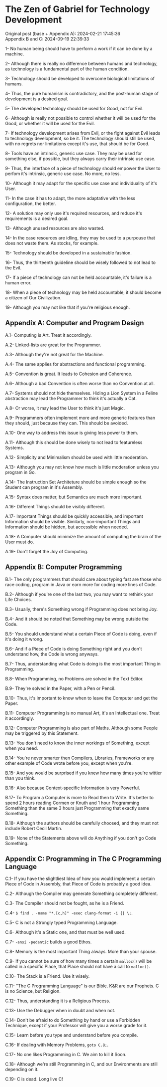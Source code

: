 <!-- The Zen of Gabriel for Technology Development :: 2024-09-19 22:39:33 -->

# The Zen of Gabriel for Technology Development

Original post (base + Appendix A): 2024-02-21 17:45:36  
Appendix B and C: 2024-09-19 22:39:33  

1- No human being should have to perform a work if it can be done by a machine.

2- Although there is really no difference between humans and technology,
as technology is a fundamental part of the human condition.

3- Technology should be developed to overcome biological limitations of humans.

4- Thus, the pure humanism is contradictory, and the post-human stage of
development is a desired goal.

5- The developed technology should be used for Good, not for Evil.

6- Although is really not possible to control whether it will be used for
the Good, or whether it will be used for the Evil.

7- If technology development arises from Evil, or the fight against Evil
leads to technology development, so be it. The technology should still be
used, with no regrets nor limitations except it's use, that should be for Good.

8- Tools have an intrinsic, generic use case. They may be used for something
else, if possible, but they always carry their intrinsic use case.

9- Thus, the interface of a piece of technology should empower the User to
perfom it's intrinsic, generic use case. No more, no less.

10- Although it may adapt for the specific use case and individuality of
it's User.

11- In the case it has to adapt, the more adaptative with the less
configuration, the better.

12- A solution may only use it's required resources, and reduce it's
requirements is a desired goal.

13- Although unused resources are also wasted.

14- In the case resources are idling, they may be used to a purpouse that
does not waste them. As stocks, for example.

15- Technology should be developed in a sustainable fashion.

16- Thus, the thirteenth guideline should be wisely followed to not lead to
the Evil.

17- If a piece of technology can not be held accountable, it's failure is
a human error.

18- When a piece of technology may be held accountable, it should become a
citizen of Our Civilization.

19- Although you may not like that if you're religious enough.

## Appendix A: Computer and Program Design

A.1- Computing is Art. Treat it accordingly.

A.2- Linked-lists are great for the Programmer.

A.3- Although they're not great for the Machine.

A.4- The same applies for abstractions and functional programming.

A.5- Convention is great. It leads to Cohesion and Coherence.

A.6- Although a bad Convention is often worse than no Convention at all.

A.7- Systems should not hide themselves. Hiding a Lion System in a Feline
abstraction may lead the Programmer to think it's actually a Cat.

A.8- Or worse, it may lead the User to think it's just Magic.

A.9- Programmers often implement more and more generic features than they
should, just because they can. This should be avoided.

A.10- One way to address this issue is giving less power to them.

A.11- Although this should be done wisely to not lead to featureless Systems.

A.12- Simplicity and Minimalism should be used with little moderation.

A.13- Although you may not know how much is little moderation unless you
program in Go.

A.14- The Instruction Set Architeture should be simple enough so the Student
can program in it's Assembly.

A.15- Syntax does matter, but Semantics are much more important.

A.16- Different Things should be visibly different.

A.17- Important Things should be quickly accessible, and important Information
should be visible. Similarly, non-important Things and Information should
be hidden, but accessible when needed.

A.18- A Computer should minimize the amount of computing the brain of the
User must do.

A.19- Don't forget the Joy of Computing.

## Appendix B: Computer Programming

B.1- The only programmers that should care about typing fast are those who race
coding, program in Java or earn more for coding more lines of Code.

B.2- Although if you're one of the last two, you may want to rethink your Life
Choices.

B.3- Usually, there's Something wrong if Programming does not bring Joy.

B.4- And it should be noted that Something may be wrong outside the Code.

B.5- You should understand what a certain Piece of Code is doing, even if it's
doing it wrong.

B.6- And if a Piece of Code is doing Something right and you don't understand
how, the Code is wrong anyways.

B.7- Thus, understanding what Code is doing is the most important Thing in
Programming.

B.8- When Programming, no Problems are solved in the Text Editor.

B.9- They're solved in the Paper, with a Pen or Pencil.

B.10- Thus, it's important to know when to leave the Computer and get the Paper.

B.11- Computer Programming is no manual Art, it's an Intellectual one. Treat it
accordingly.

B.12- Computer Programming is also part of Maths. Although some People may be
triggered by this Statement.

B.13- You don't need to know the inner workings of Something, except when you
need.

B.14- You're never smarter then Compilers, Libraries, Frameworks or any other
example of Code wrote before you, except when you're.

B.15- And you would be surprised if you knew how many times you're wittier than
you think.

B.16- Also because Context-specific Information is very Powerful.

B.17- To Program a Computer is more to Read then to Write. It's better to spend
2 hours reading Cormen or Knuth and 1 hour Programming Something than the same 3
hours just Programming that exactly same Something.

B.18- Although the authors should be carefully choosed, and they must not
include Robert Cecil Martin.

B.19- None of the Statements above will do Anything if you don't go Code
Something.

## Appendix C: Programming in The C Programming Language

C.1- If you have the slightliest Idea of how you would implement a certain Piece
of Code in Assembly, that Piece of Code is probably a good idea.

C.2- Although the Compiler may generate Something completely different.

C.3- The Compiler should not be fought, as he is a Friend.

C.4- `$ find . -name "*.[c,h]" -exec clang-format -i {} \;`.

C.5- C is not a Strongly typed Programming Language.

C.6- Although it's a Static one, and that must be well used.

C.7- `-ansi -pedantic` builds a good Ethos.

C.8- Memory is the most important Thing always. More than your spouse.

C.9- If you cannot be sure of how many times a certain `malloc()` will be called
in a specific Place, that Place should not have a call to `malloc()`.

C.10- The Stack is a Friend. Use it wisely.

C.11- "The C Programming Language" is our Bible. K&R are our Prophets. C is no
Science, but Religion.

C.12- Thus, understanding it is a Religious Process.

C.13- Use the Debugger when in doubt and when not.

C.14- Don't be afraid to do Something by hand or use a Forbidden Technique,
except if your Professor will give you a worse grade for it.

C.15- Learn before you type and understand before you compile.

C.16- If dealing with Memory Problems, `goto C.8;`.

C.17- No one likes Programming in C. We aim to kill it Soon.

C.18- Although we're still Programming in C, and our Environments are still
depending on it.

C.19- C is dead. Long live C!
